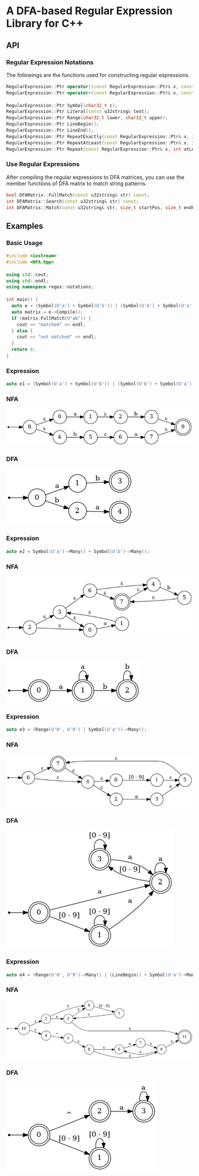 # A DFA-based Regular Expression Library for C++

## API

### Regular Expression Notations

The followings are the functions used for constructing regular expressions.

```cpp
RegularExpression::Ptr operator|(const RegularExpression::Ptr& x, const RegularExpression::Ptr& y);
RegularExpression::Ptr operator+(const RegularExpression::Ptr& x, const RegularExpression::Ptr& y);

RegularExpression::Ptr Symbol(char32_t c);
RegularExpression::Ptr Literal(const u32string& text);
RegularExpression::Ptr Range(char32_t lower, char32_t upper);
RegularExpression::Ptr LineBegin();
RegularExpression::Ptr LineEnd();
RegularExpression::Ptr RepeatExactly(const RegularExpression::Ptr& x, int times);
RegularExpression::Ptr RepeatAtLeast(const RegularExpression::Ptr& x, int times);
RegularExpression::Ptr Repeat(const RegularExpression::Ptr& x, int atLeast, int atMost);
```

### Use Regular Expressions

After compiling the regular expressions to DFA matrices, you can use the member functions of DFA matrix to match string patterns.

```cpp
bool DFAMatrix::FullMatch(const u32string& str) const;
int DFAMatrix::Search(const u32string& str) const;
int DFAMatrix::Match(const u32string& str, size_t startPos, size_t endPos, bool greedyMode) const;
```

## Examples

### Basic Usage

```cpp
#include <iostream>
#include <NFA.hpp>

using std::cout;
using std::endl;
using namespace regex::notations;

int main() {
  auto e = (Symbol(U'a') + Symbol(U'b')) | (Symbol(U'b') + Symbol(U'a'));
  auto matrix = e->Compile();
  if (matrix.FullMatch(U"ab")) {
    cout << "matched" << endl;
  } else {
    cout << "not matched" << endl;
  }
  return 0;
}
```

### Expression

```cpp
auto e1 = (Symbol(U'a') + Symbol(U'b')) | (Symbol(U'b') + Symbol(U'a'));
```

### NFA

![NFA1.png](docs/images/NFA1.png)

### DFA

![DFA1.png](docs/images/DFA1.png)

### Expression

```cpp
auto e2 = Symbol(U'a')->Many() + Symbol(U'b')->Many();
```

### NFA

![NFA2.png](docs/images/NFA2.png)

### DFA

![DFA2.png](docs/images/DFA2.png)

### Expression

```cpp
auto e3 = (Range(U'0', U'9') | Symbol(U'a'))->Many();
```

### NFA

![NFA3.png](docs/images/NFA3.png)

### DFA
![DFA3.png](docs/images/DFA3.png)

### Expression

```cpp
auto e4 = (Range(U'0', U'9')->Many() | (LineBegin() + Symbol(U'a')->Many()));
```

### NFA

![NFA4.png](docs/images/NFA4.png)

### DFA
![DFA4.png](docs/images/DFA4.png)
